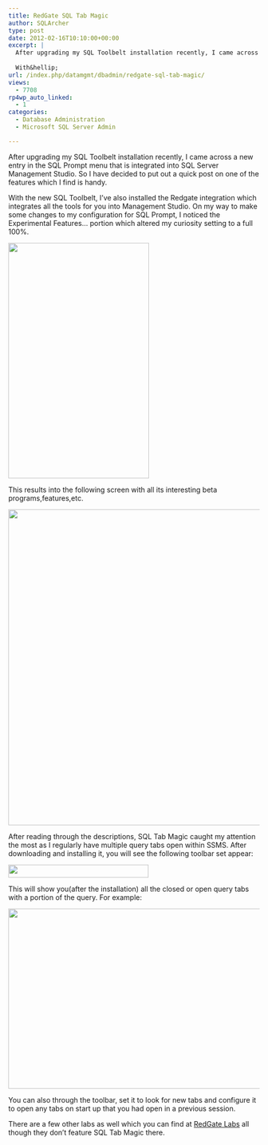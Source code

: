```yaml
---
title: RedGate SQL Tab Magic
author: SQLArcher
type: post
date: 2012-02-16T10:10:00+00:00
excerpt: |
  After upgrading my SQL Toolbelt installation recently, I came across a new entry in the SQL Prompt menu that is integrated into SQL Server Management Studio. So I have decided to put out a quick post on one of the features which I find is handy.
  
  With&hellip;
url: /index.php/datamgmt/dbadmin/redgate-sql-tab-magic/
views:
  - 7708
rp4wp_auto_linked:
  - 1
categories:
  - Database Administration
  - Microsoft SQL Server Admin

---
```

After upgrading my SQL Toolbelt installation recently, I came across a new entry in the SQL Prompt menu that is integrated into SQL Server Management Studio. So I have decided to put out a quick post on one of the features which I find is handy.

With the new SQL Toolbelt, I&#8217;ve also installed the Redgate integration which integrates all the tools for you into Management Studio. On my way to make some changes to my configuration for SQL Prompt, I noticed the Experimental Features&#8230; portion which altered my curiosity setting to a full 100%.

<div class="image_block">
  <a href="/wp-content/uploads/users/sqlarcher/Redgate_SQLTabMagic/Menu.jpg?mtime=1329394384"><img alt="" src="/wp-content/uploads/users/sqlarcher/Redgate_SQLTabMagic/Menu.jpg?mtime=1329394384" width="282" height="472" /></a>
</div>

This results into the following screen with all its interesting beta programs,features,etc.

<div class="image_block">
  <a href="/wp-content/uploads/users/sqlarcher/Redgate_SQLTabMagic/redgate_labs.jpg?mtime=1329394405"><img alt="" src="/wp-content/uploads/users/sqlarcher/Redgate_SQLTabMagic/redgate_labs.jpg?mtime=1329394405" width="762" height="633" /></a>
</div>

After reading through the descriptions, SQL Tab Magic caught my attention the most as I regularly have multiple query tabs open within SSMS. After downloading and installing it, you will see the following toolbar set appear:

<div class="image_block">
  <a href="/wp-content/uploads/users/sqlarcher/Redgate_SQLTabMagic/toolbar.jpg?mtime=1329394414"><img alt="" src="/wp-content/uploads/users/sqlarcher/Redgate_SQLTabMagic/toolbar.jpg?mtime=1329394414" width="281" height="26" /></a>
</div>

This will show you(after the installation) all the closed or open query tabs with a portion of the query. For example:

<div class="image_block">
  <a href="/wp-content/uploads/users/sqlarcher/Redgate_SQLTabMagic/OpenTabs.jpg?mtime=1329394394"><img alt="" src="/wp-content/uploads/users/sqlarcher/Redgate_SQLTabMagic/OpenTabs.jpg?mtime=1329394394" width="773" height="361" /></a>
</div>

You can also through the toolbar, set it to look for new tabs and configure it to open any tabs on start up that you had open in a previous session.

There are a few other labs as well which you can find at [RedGate Labs][1] all though they don&#8217;t feature SQL Tab Magic there.

 [1]: http://labs.red-gate.com/